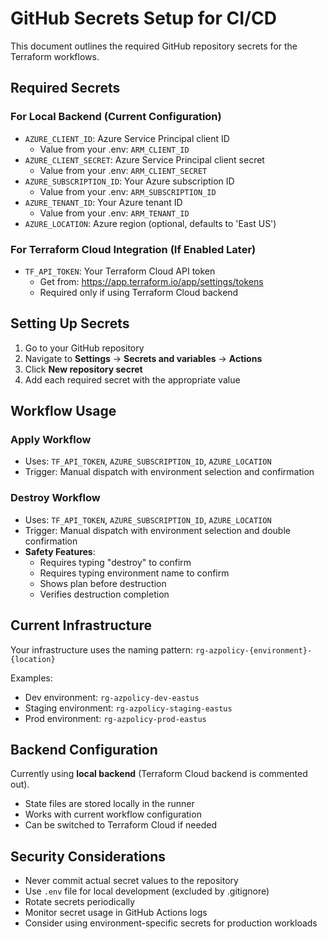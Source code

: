 # GitHub Secrets Setup for CI/CD

This document outlines the required GitHub repository secrets for the Terraform workflows.

## Required Secrets

### For Local Backend (Current Configuration)
- `AZURE_CLIENT_ID`: Azure Service Principal client ID
  - Value from your .env: `ARM_CLIENT_ID`
- `AZURE_CLIENT_SECRET`: Azure Service Principal client secret  
  - Value from your .env: `ARM_CLIENT_SECRET`
- `AZURE_SUBSCRIPTION_ID`: Your Azure subscription ID
  - Value from your .env: `ARM_SUBSCRIPTION_ID`
- `AZURE_TENANT_ID`: Your Azure tenant ID
  - Value from your .env: `ARM_TENANT_ID`
- `AZURE_LOCATION`: Azure region (optional, defaults to 'East US')

### For Terraform Cloud Integration (If Enabled Later)
- `TF_API_TOKEN`: Your Terraform Cloud API token
  - Get from: https://app.terraform.io/app/settings/tokens
  - Required only if using Terraform Cloud backend

## Setting Up Secrets

1. Go to your GitHub repository
2. Navigate to **Settings** → **Secrets and variables** → **Actions**
3. Click **New repository secret**
4. Add each required secret with the appropriate value

## Workflow Usage

### Apply Workflow
- Uses: `TF_API_TOKEN`, `AZURE_SUBSCRIPTION_ID`, `AZURE_LOCATION`
- Trigger: Manual dispatch with environment selection and confirmation

### Destroy Workflow
- Uses: `TF_API_TOKEN`, `AZURE_SUBSCRIPTION_ID`, `AZURE_LOCATION`
- Trigger: Manual dispatch with environment selection and double confirmation
- **Safety Features**:
  - Requires typing "destroy" to confirm
  - Requires typing environment name to confirm
  - Shows plan before destruction
  - Verifies destruction completion

## Current Infrastructure

Your infrastructure uses the naming pattern: `rg-azpolicy-{environment}-{location}`

Examples:
- Dev environment: `rg-azpolicy-dev-eastus`
- Staging environment: `rg-azpolicy-staging-eastus`
- Prod environment: `rg-azpolicy-prod-eastus`

## Backend Configuration

Currently using **local backend** (Terraform Cloud backend is commented out).
- State files are stored locally in the runner
- Works with current workflow configuration
- Can be switched to Terraform Cloud if needed

## Security Considerations

- Never commit actual secret values to the repository
- Use `.env` file for local development (excluded by .gitignore)
- Rotate secrets periodically
- Monitor secret usage in GitHub Actions logs
- Consider using environment-specific secrets for production workloads
